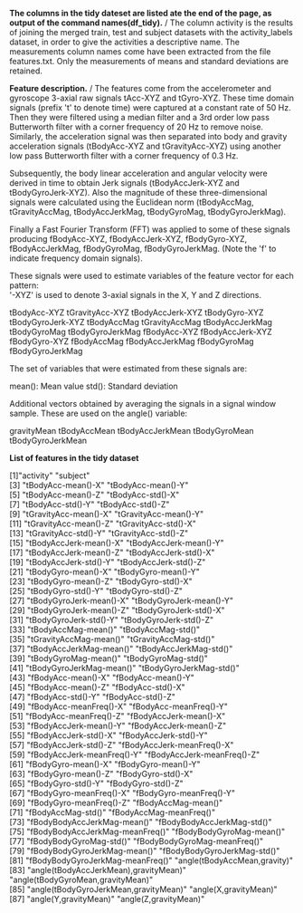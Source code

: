 **The columns in the tidy dateset are listed ate the end of the page, as output of the command names(df_tidy).** /
The column activity is the results of joining the merged train, test and subject datasets with the activity_labels dataset, in order to give the activities a descriptive name.
The measurements column names come have been extracted from the file features.txt.
Only the measurements of means and standard deviations are retained.

**Feature description.** /
The features come from the accelerometer and gyroscope 3-axial raw signals tAcc-XYZ and tGyro-XYZ. These time domain signals (prefix 't' to denote time) were captured at a constant rate of 50 Hz. Then they were filtered using a median filter and a 3rd order low pass Butterworth filter with a corner frequency of 20 Hz to remove noise. Similarly, the acceleration signal was then separated into body and gravity acceleration signals (tBodyAcc-XYZ and tGravityAcc-XYZ) using another low pass Butterworth filter with a corner frequency of 0.3 Hz. 

Subsequently, the body linear acceleration and angular velocity were derived in time to obtain Jerk signals (tBodyAccJerk-XYZ and tBodyGyroJerk-XYZ). Also the magnitude of these three-dimensional signals were calculated using the Euclidean norm (tBodyAccMag, tGravityAccMag, tBodyAccJerkMag, tBodyGyroMag, tBodyGyroJerkMag). 

Finally a Fast Fourier Transform (FFT) was applied to some of these signals producing fBodyAcc-XYZ, fBodyAccJerk-XYZ, fBodyGyro-XYZ, fBodyAccJerkMag, fBodyGyroMag, fBodyGyroJerkMag. (Note the 'f' to indicate frequency domain signals). 

These signals were used to estimate variables of the feature vector for each pattern:  
'-XYZ' is used to denote 3-axial signals in the X, Y and Z directions.

tBodyAcc-XYZ
tGravityAcc-XYZ
tBodyAccJerk-XYZ
tBodyGyro-XYZ
tBodyGyroJerk-XYZ
tBodyAccMag
tGravityAccMag
tBodyAccJerkMag
tBodyGyroMag
tBodyGyroJerkMag
fBodyAcc-XYZ
fBodyAccJerk-XYZ
fBodyGyro-XYZ
fBodyAccMag
fBodyAccJerkMag
fBodyGyroMag
fBodyGyroJerkMag

The set of variables that were estimated from these signals are: 

mean(): Mean value
std(): Standard deviation

Additional vectors obtained by averaging the signals in a signal window sample. These are used on the angle() variable:

gravityMean
tBodyAccMean
tBodyAccJerkMean
tBodyGyroMean
tBodyGyroJerkMean

**List of features in the tidy dataset**

 [1]"activity"                             "subject"                             
 [3] "tBodyAcc-mean()-X"                    "tBodyAcc-mean()-Y"                   
 [5] "tBodyAcc-mean()-Z"                    "tBodyAcc-std()-X"                    
 [7] "tBodyAcc-std()-Y"                     "tBodyAcc-std()-Z"                    
 [9] "tGravityAcc-mean()-X"                 "tGravityAcc-mean()-Y"                
[11] "tGravityAcc-mean()-Z"                 "tGravityAcc-std()-X"                 
[13] "tGravityAcc-std()-Y"                  "tGravityAcc-std()-Z"                 
[15] "tBodyAccJerk-mean()-X"                "tBodyAccJerk-mean()-Y"               
[17] "tBodyAccJerk-mean()-Z"                "tBodyAccJerk-std()-X"                
[19] "tBodyAccJerk-std()-Y"                 "tBodyAccJerk-std()-Z"                
[21] "tBodyGyro-mean()-X"                   "tBodyGyro-mean()-Y"                  
[23] "tBodyGyro-mean()-Z"                   "tBodyGyro-std()-X"                   
[25] "tBodyGyro-std()-Y"                    "tBodyGyro-std()-Z"                   
[27] "tBodyGyroJerk-mean()-X"               "tBodyGyroJerk-mean()-Y"              
[29] "tBodyGyroJerk-mean()-Z"               "tBodyGyroJerk-std()-X"               
[31] "tBodyGyroJerk-std()-Y"                "tBodyGyroJerk-std()-Z"               
[33] "tBodyAccMag-mean()"                   "tBodyAccMag-std()"                   
[35] "tGravityAccMag-mean()"                "tGravityAccMag-std()"                
[37] "tBodyAccJerkMag-mean()"               "tBodyAccJerkMag-std()"               
[39] "tBodyGyroMag-mean()"                  "tBodyGyroMag-std()"                  
[41] "tBodyGyroJerkMag-mean()"              "tBodyGyroJerkMag-std()"              
[43] "fBodyAcc-mean()-X"                    "fBodyAcc-mean()-Y"                   
[45] "fBodyAcc-mean()-Z"                    "fBodyAcc-std()-X"                    
[47] "fBodyAcc-std()-Y"                     "fBodyAcc-std()-Z"                    
[49] "fBodyAcc-meanFreq()-X"                "fBodyAcc-meanFreq()-Y"               
[51] "fBodyAcc-meanFreq()-Z"                "fBodyAccJerk-mean()-X"               
[53] "fBodyAccJerk-mean()-Y"                "fBodyAccJerk-mean()-Z"               
[55] "fBodyAccJerk-std()-X"                 "fBodyAccJerk-std()-Y"                
[57] "fBodyAccJerk-std()-Z"                 "fBodyAccJerk-meanFreq()-X"           
[59] "fBodyAccJerk-meanFreq()-Y"            "fBodyAccJerk-meanFreq()-Z"           
[61] "fBodyGyro-mean()-X"                   "fBodyGyro-mean()-Y"                  
[63] "fBodyGyro-mean()-Z"                   "fBodyGyro-std()-X"                   
[65] "fBodyGyro-std()-Y"                    "fBodyGyro-std()-Z"                   
[67] "fBodyGyro-meanFreq()-X"               "fBodyGyro-meanFreq()-Y"              
[69] "fBodyGyro-meanFreq()-Z"               "fBodyAccMag-mean()"                  
[71] "fBodyAccMag-std()"                    "fBodyAccMag-meanFreq()"              
[73] "fBodyBodyAccJerkMag-mean()"           "fBodyBodyAccJerkMag-std()"           
[75] "fBodyBodyAccJerkMag-meanFreq()"       "fBodyBodyGyroMag-mean()"             
[77] "fBodyBodyGyroMag-std()"               "fBodyBodyGyroMag-meanFreq()"         
[79] "fBodyBodyGyroJerkMag-mean()"          "fBodyBodyGyroJerkMag-std()"          
[81] "fBodyBodyGyroJerkMag-meanFreq()"      "angle(tBodyAccMean,gravity)"         
[83] "angle(tBodyAccJerkMean),gravityMean)" "angle(tBodyGyroMean,gravityMean)"    
[85] "angle(tBodyGyroJerkMean,gravityMean)" "angle(X,gravityMean)"                
[87] "angle(Y,gravityMean)"                 "angle(Z,gravityMean)"
